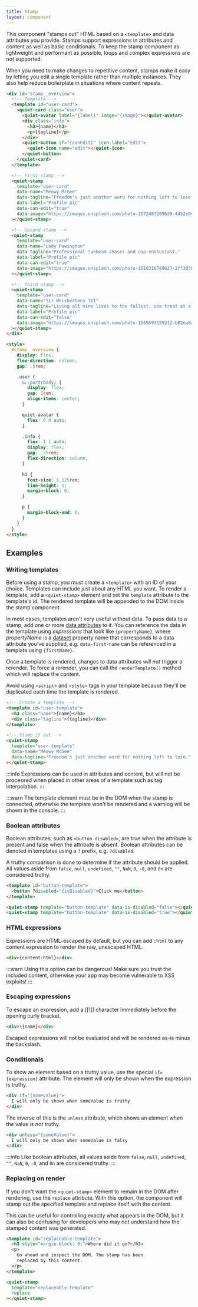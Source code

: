 ```yaml
---
title: Stamp
layout: component
---
```


This component "stamps out" HTML based on a `<template>` and data attributes you provide. Stamps support expressions in attributes and content as well as basic conditionals. To keep the stamp component as lightweight and performant as possible, loops and complex expressions are not supported.

When you need to make changes to repetitive content, stamps make it easy by letting you edit a single template rather than multiple instances. They also help reduce boilerplate in situations where content repeats.

```html {.example}
<div id="stamp__overview">
  <!-- Template -->
  <template id="user-card">
    <quiet-card class="user">
      <quiet-avatar label="{label}" image="{image}"></quiet-avatar>        
      <div class="info">
        <h3>{name}</h3>
        <p>{tagline}</p>
      </div>
      <quiet-button if="{canEdit}" icon-label="Edit">
        <quiet-icon name="edit"></quiet-icon>
      </quiet-button>
    </quiet-card>
  </template>

  <!-- First stamp -->
  <quiet-stamp 
    template="user-card"
    data-name="Meowy McGee"
    data-tagline="Freedom's just another word for nothing left to lose."
    data-label="Profile pic"
    data-can-edit="true"
    data-image="https://images.unsplash.com/photo-1672487209629-4d52e0c043d0?q=80&w=256&auto=format&fit=crop&ixlib=rb-4.0.3&ixid=M3wxMjA3fDB8MHxwaG90by1wYWdlfHx8fGVufDB8fHx8fA%3D%3D"
  ></quiet-stamp>

  <!-- Second stamp -->
  <quiet-stamp 
    template="user-card"
    data-name="Lady Pawington"
    data-tagline="Professional sunbeam chaser and nap enthusiast."
    data-label="Profile pic"
    data-can-edit="true"
    data-image="https://images.unsplash.com/photo-1516310789627-2ff305829fbb?q=80&w=256&auto=format&fit=crop&ixlib=rb-4.0.3&ixid=M3wxMjA3fDB8MHxwaG90by1wYWdlfHx8fGVufDB8fHx8fA%3D%3D"
  ></quiet-stamp>

  <!-- Third stamp -->
  <quiet-stamp 
    template="user-card"
    data-name="Sir Whiskertons III"
    data-tagline="Living all nine lives to the fullest, one treat at a time."
    data-label="Profile pic"
    data-can-edit="false"
    data-image="https://images.unsplash.com/photo-1569591159212-b02ea8a9f239?q=80&w=256&auto=format&fit=crop&ixlib=rb-4.0.3&ixid=M3wxMjA3fDB8MHxwaG90by1wYWdlfHx8fGVufDB8fHx8fA%3D%3D"
  ></quiet-stamp>  
</div>

<style>
  #stamp__overview {
    display: flex;
    flex-direction: column;
    gap: .5rem;

    .user {
      &::part(body) {
        display: flex;
        gap: 1rem;
        align-items: center;
      }

      quiet-avatar {
        flex: 0 0 auto;
      }

      .info {
        flex: 1 1 auto;
        display: flex;
        gap: .25rem;
        flex-direction: column;
      }

      h3 {
        font-size: 1.125rem;
        line-height: 1;
        margin-block: 0;
      }

      p {
        margin-block-end: 0;
      }
    }    
  }
</style>
```

## Examples

### Writing templates

Before using a stamp, you must create a `<template>` with an ID of your choice. Templates can include just about any HTML you want. To render a template, add a `<quiet-stamp>` element and set the `template` attribute to the template's id. The rendered template will be appended to the DOM inside the stamp component.

In most cases, templates aren't very useful without data. To pass data to a stamp, add one or more [data attributes](https://developer.mozilla.org/en-US/docs/Learn/HTML/Howto/Use_data_attributes) to it. You can reference the data in the template using _expressions_ that look like `{propertyName}`, where _propertyName_ is a [dataset](https://developer.mozilla.org/en-US/docs/Web/API/HTMLElement/dataset) property name that corresponds to a data attribute you've supplied, e.g. `data-first-name` can be referenced in a template using `{firstName}`.

Once a template is rendered, changes to data attributes _will not_ trigger a rerender. To force a rerender, you can call the `renderTemplate()` method which will replace the content.

Avoid using `<script>` and `<style>` tags in your template because they'll be duplicated each time the template is rendered.

```html {.example .open .no-buttons}
<!-- Create a template -->
<template id="user-template">
  <h3 class="name">{name}</h3>
  <div class="tagline">{tagline}</div>
</template>

<!-- Stamp it out -->
<quiet-stamp 
  template="user-template"
  data-name="Meowy McGee"
  data-tagline="Freedom's just another word for nothing left to lose."
></quiet-stamp>
```

:::info
Expressions can be used in attributes and content, but will not be processed when placed in other areas of a template such as tag interpolation.
:::

:::warn
The template element must be in the DOM when the stamp is connected, otherwise the template won't be rendered and a warning will be shown in the console.
:::

### Boolean attributes

Boolean attributes, such as `<button disabled>`, are true when the attribute is present and false when the attribute is absent. Boolean attributes can be denoted in templates using a `?` prefix, e.g. `?disabled`.

A truthy comparison is done to determine if the attribute should be applied. All values aside from `false`, `null`, `undefined`, `""`, `NaN`, `0`, `-0`, and `0n` are considered truthy.

```html {.example .flex-row}
<template id="button-template">
  <button ?disabled="{isDisabled}">Click me</button>
</template>

<quiet-stamp template="button-template" data-is-disabled="false"></quiet-stamp>
<quiet-stamp template="button-template" data-is-disabled="true"></quiet-stamp>
```

### HTML expressions

Expressions are HTML-escaped by default, but you can add `:html` to any content expression to render the raw, unescaped HTML.

```html
<div>{content:html}</div>
```

:::warn
Using this option can be dangerous! Make sure you trust the included content, otherwise your app may become vulnerable to XSS exploits!
:::

### Escaping expressions

To escape an expression, add a [[\\]] character immediately before the opening curly bracket.

```html
<div>\{name}</div>
```

Escaped expressions will not be evaluated and will be rendered as-is minus the backslash.

### Conditionals

To show an element based on a truthy value, use the special `if={expression}` attribute. The element will only be shown when the expression is truthy.

```html
<div if="{someValue}">
  I will only be shown when someValue is truthy
</div>
```

The inverse of this is the `unless` attribute, which shows an element when the value is _not_ truthy.

```html
<div unless="{someValue}">
  I will only be shown when someValue is falsy
</div>
```

:::info
Like boolean attributes, all values aside from `false`, `null`, `undefined`, `""`, `NaN`, `0`, `-0`, and `0n` are considered truthy.
:::

### Replacing on render

If you don't want the `<quiet-stamp>` element to remain in the DOM after rendering, use the `replace` attribute. With this option, the component will stamp out the specified template and replace itself with the content.

This can be useful for controlling exactly what appears in the DOM, but it can also be confusing for developers who may not understand how the stamped content was generated.

```html {.example}
<template id="replaceable-template">
  <h3 style="margin-block: 0;">Where did it go?</h3>
  <p>
    Go ahead and inspect the DOM. The stamp has been 
    replaced by this content.
  </p>
</template>

<quiet-stamp 
  template="replaceable-template"
  replace
></quiet-stamp>
```